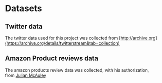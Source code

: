 # Datasets

## Twitter data
The twitter data used for this project was collected from [http://archive.org](https://archive.org/details/twitterstream&tab=collection)

## Amazon Product reviews data
The amazon products review data was collected, with his authorization, from [Julian McAuley](http://jmcauley.ucsd.edu/data/amazon/)